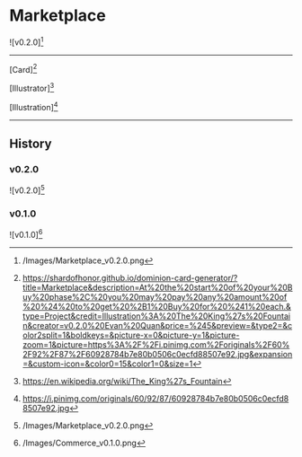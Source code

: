 # Marketplace

![v0.2.0][^v0.2.0]

---

[Card][^Card]

[Illustrator][^Illustrator]

[Illustration][^Illustration]

---

## History

### v0.2.0

![v0.2.0][^v0.2.0]

### v0.1.0

![v0.1.0][^v0.1.0]

[^v0.1.0]: /Images/Commerce_v0.1.0.png
[^v0.2.0]: /Images/Marketplace_v0.2.0.png
[^Card]: https://shardofhonor.github.io/dominion-card-generator/?title=Marketplace&description=At%20the%20start%20of%20your%20Buy%20phase%2C%20you%20may%20pay%20any%20amount%20of%20%24%20to%20get%20%2B1%20Buy%20for%20%241%20each.&type=Project&credit=Illustration%3A%20The%20King%27s%20Fountain&creator=v0.2.0%20Evan%20Quan&price=%245&preview=&type2=&color2split=1&boldkeys=&picture-x=0&picture-y=1&picture-zoom=1&picture=https%3A%2F%2Fi.pinimg.com%2Foriginals%2F60%2F92%2F87%2F60928784b7e80b0506c0ecfd88507e92.jpg&expansion=&custom-icon=&color0=15&color1=0&size=1
[^Illustrator]: https://en.wikipedia.org/wiki/The_King%27s_Fountain
[^Illustration]: https://i.pinimg.com/originals/60/92/87/60928784b7e80b0506c0ecfd88507e92.jpg
